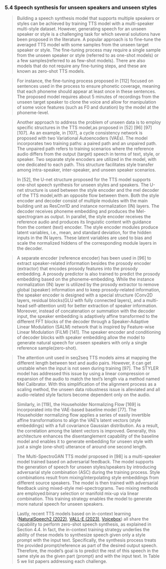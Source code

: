 
### 5.4 Speech synthesis for unseen speakers and unseen styles

> Building a speech synthesis model that supports multiple speakers or styles can be achieved by training TTS model with a multi-speaker multi-style dataset.
> However, generating speech for an unseen speaker or style is a challenging task for which several solutions have been proposed in the literature.
> A popular approach is to fine-tune the averaged TTS model with some samples from the unseen target speaker or style.
> The fine-tuning process may require a single sample from the unseen speaker or style (referred to as one-shot models) or a few samples(referred to as few-shot models).
> There are also models that do not require any fine-tuning steps, and these are known as zero-shot TTS models.

> For instance, the fine-tuning process proposed in [112] focused on sentences used in the process to ensure phonetic coverage, meaning that each phoneme should appear at least once in these sentences.
> The proposed model requires about 5 minutes of recordings from the unseen target speaker to clone the voice and allow for manipulation of some voice features (such as F0 and duration) by the model at the phoneme-level.

> Another approach to address the problem of unseen data is to employ specific structures in the TTS model,as proposed in [52] [96] [97] [107].
> As an example, in [107], a cycle consistency network is proposed with two Variational Autoencoders (VAEs).
> The model incorporates two training paths: a paired path and an unpaired path.
> The unpaired path refers to training scenarios where the reference audio differs from the output (target) speech in terms of text, style, or speaker.
> Two separate style encoders are utilized in the model, with one dedicated to each path.
> This structure facilitates style transfer among intra-speaker, inter-speaker, and unseen speaker scenarios.

> In [52], the U-net structure proposed for the TTS model supports one-shot speech synthesis for unseen styles and speakers.
> The U-net structure is used between the style encoder and the mel decoder of the TTS model,with an opposite flow between them.
> Both the style encoder and decoder consist of multiple modules with the main building unit as ResCnn1D and instance normalization (IN) layers.
> The decoder receives phoneme embedding and produces the Mel-spectrogram as output.
> In parallel, the style encoder receives the reference audio and produces its linguistic content with guidance from the content (text) encoder.
> The style encoder modules produce latent variables, i.e., mean, and standard deviation, for the hidden inputs in the IN layers.
> These latent variables are used to bias and scale the normalized hiddens of the corresponding module layers in the decoder.

> A separate encoder (reference encoder) has been used in [96] to extract speaker-related information besides the prosody encoder (extractor) that encodes prosody features into the prosody embedding.
> A prosody predictor is also trained to predict the prosody embedding based on the phoneme-embedding.
> While the instance normalization (IN) layer is utilized by the prosody extractor to remove global (speaker) information and to keep prosody-related information, the speaker encoder is designed with a special structure (Conv2D layers, residual blocks(GLU with fully connected layers), and a multi-head self-attention unit) for better extraction of speaker information.
> Moreover, instead of concatenation or summation with the decoder input, the speaker embedding is adaptively affine transformed to the different FFT blocks of the decoder through a Speaker-Adaptive Linear Modulation (SALM) network that is inspired by Feature-wise Linear Modulation (FiLM) [141].
> The speaker encoder and conditioning of decoder blocks with speaker embedding allow the model to generate natural speech for unseen speakers with only a single reference sample(zero-shot).

> The attention unit used in seq2seq TTS models aims at mapping the different length between text and audio pairs.
> However, it can get unstable when the input is not seen during training [97].
> The STYLER model has addressed this issue by using a linear compression or expansion of the audio to match the text’s length via a method named Mel Calibrator.
> With this simplification of the alignment process as a scaling method, the unseen data robustness issue is alleviated and all audio-related style factors become dependent only on the audio.

> Similarly, in [119], the Householder Normalizing Flow [169] is incorporated into the VAE-based baseline model [77].
> The Householder normalizing flow applies a series of easily invertible affine transformations to align the VAE’s latent vectors (style embeddings) with a full covariance Gaussian distribution.
> As a result, the correlation among the latent vectors is improved.
> Generally, this architecture enhances the disentanglement capability of the baseline model and enables it to generate embedding for unseen style with just a single (one-shot) utterance of around one second length.

> The Multi-SpectroGAN TTS model proposed in [98] is a multi-speaker model trained based on adversarial feedback.
> The model supports the generation of speech for unseen styles/speakers by introducing adversarial style combination (ASC) during the training process.
> Style combinations result from mixing/interpolating style embeddings from different source speakers.
> The model is then trained with adversarial feedback using mixed-style mel-spectrograms.
> Two mixing methods are employed:binary selection or manifold mix-up via linear combination.
> This training strategy enables the model to generate more natural speech for unseen speakers.

> Lastly, recent TTS models based on in-context learning ([NaturalSpeech2 (2022)](../../Models/Diffusion/2023.04.18_NaturalSpeech2.md), [VALL-E (2023)](../../Models/Speech_LLM/2023.01.05_VALL-E.md), [Voicebox](../../Models/Speech_LLM/2023.06.23_VoiceBox.md)) all share the capability to perform zero-shot speech synthesis, as explained in Section 4.4.
> In fact, the in-context training strategy underlies the ability of these models to synthesize speech given only a style prompt with the input text.
> Specifically, the synthesis process treats the provided prompt/reference as part of the desired output speech.
> Therefore, the model’s goal is to predict the rest of this speech in the same style as the given part (prompt) and with the input text.
> In Table 5 we list papers addressing each challenge.
